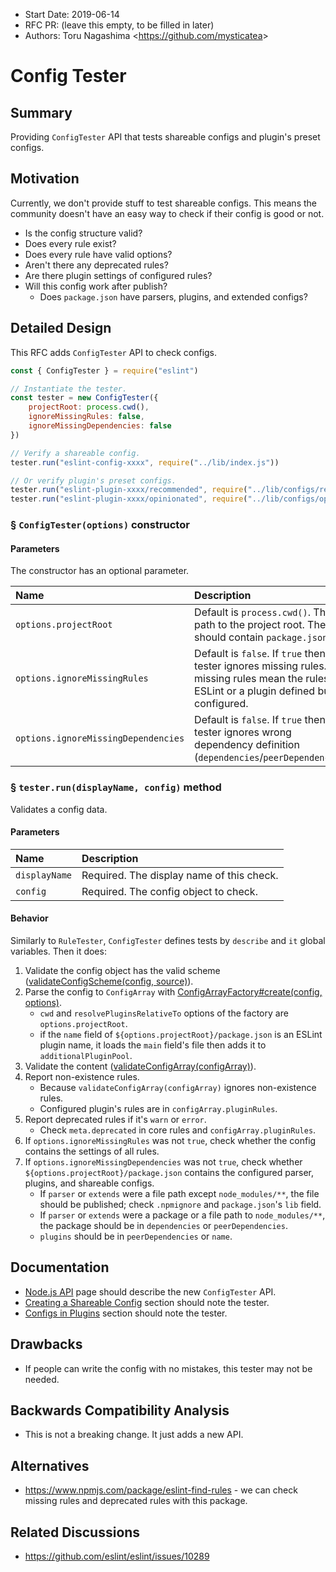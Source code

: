 - Start Date: 2019-06-14
- RFC PR: (leave this empty, to be filled in later)
- Authors: Toru Nagashima &lt;https://github.com/mysticatea&gt;

# Config Tester

## Summary

Providing `ConfigTester` API that tests shareable configs and plugin's preset configs.

## Motivation

Currently, we don't provide stuff to test shareable configs. This means the community doesn't have an easy way to check if their config is good or not.

- Is the config structure valid?
- Does every rule exist?
- Does every rule have valid options?
- Aren't there any deprecated rules?
- Are there plugin settings of configured rules?
- Will this config work after publish?
    - Does `package.json` have parsers, plugins, and extended configs?

## Detailed Design

This RFC adds `ConfigTester` API to check configs.

```js
const { ConfigTester } = require("eslint")

// Instantiate the tester.
const tester = new ConfigTester({
    projectRoot: process.cwd(),
    ignoreMissingRules: false,
    ignoreMissingDependencies: false
})

// Verify a shareable config.
tester.run("eslint-config-xxxx", require("../lib/index.js"))

// Or verify plugin's preset configs.
tester.run("eslint-plugin-xxxx/recommended", require("../lib/configs/recommended.js"))
tester.run("eslint-plugin-xxxx/opinionated", require("../lib/configs/opinionated.js"))
```

### § `ConfigTester(options)` constructor

#### Parameters

The constructor has an optional parameter.

Name | Description
:----|:-----------
`options.projectRoot` | Default is `process.cwd()`. The path to the project root. The root should contain `package.json`.
`options.ignoreMissingRules` | Default is `false`. If `true` then the tester ignores missing rules. The missing rules mean the rules that ESLint or a plugin defined but not configured.
`options.ignoreMissingDependencies` | Default is `false`. If `true` then the tester ignores wrong dependency definition (`dependencies`/`peerDependencies`).

### § `tester.run(displayName, config)` method

Validates a config data.

#### Parameters

Name | Description
:----|:-----------
`displayName` | Required. The display name of this check.
`config` | Required. The config object to check.

#### Behavior

Similarly to `RuleTester`, `ConfigTester` defines tests by `describe` and `it` global variables. Then it does:

1. Validate the config object has the valid scheme ([validateConfigScheme(config, source)](https://github.com/eslint/eslint/blob/aef8ea1a44b9f13d468f48536c4c93f79f201d9b/lib/shared/config-validator.js#L282)).
1. Parse the config to `ConfigArray` with [ConfigArrayFactory#create(config, options)](https://github.com/eslint/eslint/blob/aef8ea1a44b9f13d468f48536c4c93f79f201d9b/lib/cli-engine/config-array-factory.js#L360).
    - `cwd` and `resolvePluginsRelativeTo` options of the factory are `options.projectRoot`.
    - if the `name` field of `${options.projectRoot}/package.json` is an ESLint plugin name, it loads the `main` field's file then adds it to `additionalPluginPool`.
1. Validate the content ([validateConfigArray(configArray)](https://github.com/eslint/eslint/blob/aef8ea1a44b9f13d468f48536c4c93f79f201d9b/lib/shared/config-validator.js#L322)).
1. Report non-existence rules.
    - Because `validateConfigArray(configArray)` ignores non-existence rules.
    - Configured plugin's rules are in `configArray.pluginRules`.
1. Report deprecated rules if it's `warn` or `error`.
    - Check `meta.deprecated` in core rules and `configArray.pluginRules`.
1. If `options.ignoreMissingRules` was not `true`, check whether the config contains the settings of all rules.
1. If `options.ignoreMissingDependencies` was not `true`, check whether `${options.projectRoot}/package.json` contains the configured parser, plugins, and shareable configs.
    - If `parser` or `extends` were a file path except `node_modules/**`, the file should be published; check `.npmignore` and `package.json`'s `lib` field.
    - If `parser` or `extends` were a package or a file path to `node_modules/**`, the package should be in `dependencies` or `peerDependencies`.
    - `plugins` should be in `peerDependencies` or `name`.

## Documentation

- [Node.js API](https://eslint.org/docs/developer-guide/nodejs-api) page should describe the new `ConfigTester` API.
- [Creating a Shareable Config](https://eslint.org/docs/developer-guide/shareable-configs#creating-a-shareable-config) section should note the tester.
- [Configs in Plugins](https://eslint.org/docs/developer-guide/working-with-plugins#configs-in-plugins) section should note the tester.

## Drawbacks

- If people can write the config with no mistakes, this tester may not be needed.

## Backwards Compatibility Analysis

- This is not a breaking change. It just adds a new API.

## Alternatives

- https://www.npmjs.com/package/eslint-find-rules - we can check missing rules and deprecated rules with this package.

## Related Discussions

- https://github.com/eslint/eslint/issues/10289
